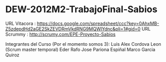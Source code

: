 DEW-2012M2-TrabajoFinal-Sabios
==============================

URL Vitacora : https://docs.google.com/spreadsheet/ccc?key=0AhxMB-Z5zdepdHd2aGE2SkZEVDRmVkdRNG9MQWlYdnc&pli=1#gid=0
URL Scrummy  : http://scrumy.com/EPE-Proyecto-Sabios

Integrantes del Curso (Por el momento somos 3):
Luis Alex Cordova Leon (Scrum master temporal)
Eder Rafo Jose Pariona Espiñal 
Marco Garcia Quiroz
